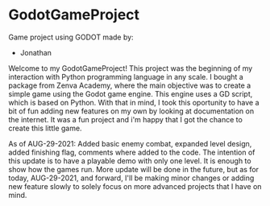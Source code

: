# GodotGameProject

Game project using GODOT made by: 
* Jonathan

Welcome to my GodotGameProject!
This project was the beginning of my interaction with Python programming language in any scale. I bought a package from Zenva Academy, where the main objective was to create a simple game using the Godot game engine. This engine uses a GD script, which is based on Python. With that in mind, I took this oportunity to have a bit of fun adding new features on my own by looking at documentation on the internet. It was a fun project and i'm happy that I got the chance to create this little game. 

As of AUG-29-2021:
Added basic enemy combat, expanded level design, added finishing flag, comments where added to the code. The intention of this update is to have a playable demo with only one level. It is enough to show how the games run. More update will be done in the future, but as for today, AUG-29-2021, and forward, I'll be making minor changes or adding new feature slowly to solely focus on more advanced projects that I have on mind.
